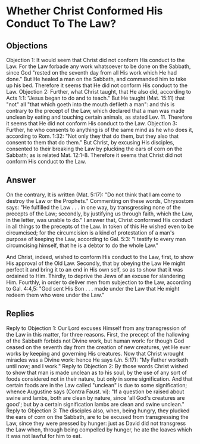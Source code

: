 # Whether Christ Conformed His Conduct To The Law?
## Objections
Objection 1: It would seem that Christ did not conform His conduct to the Law. For the Law forbade any work whatsoever to be done on the Sabbath, since God "rested on the seventh day from all His work which He had done." But He healed a man on the Sabbath, and commanded him to take up his bed. Therefore it seems that He did not conform His conduct to the Law.
Objection 2: Further, what Christ taught, that He also did, according to Acts 1:1: "Jesus began to do and to teach." But He taught (Mat. 15:11) that "not" all "that which goeth into the mouth defileth a man": and this is contrary to the precept of the Law, which declared that a man was made unclean by eating and touching certain animals, as stated Lev. 11. Therefore it seems that He did not conform His conduct to the Law.
Objection 3: Further, he who consents to anything is of the same mind as he who does it, according to Rom. 1:32: "Not only they that do them, but they also that consent to them that do them." But Christ, by excusing His disciples, consented to their breaking the Law by plucking the ears of corn on the Sabbath; as is related Mat. 12:1-8. Therefore it seems that Christ did not conform His conduct to the Law.
## Answer
On the contrary, It is written (Mat. 5:17): "Do not think that I am come to destroy the Law or the Prophets." Commenting on these words, Chrysostom says: "He fulfilled the Law . . . in one way, by transgressing none of the precepts of the Law; secondly, by justifying us through faith, which the Law, in the letter, was unable to do."
I answer that, Christ conformed His conduct in all things to the precepts of the Law. In token of this He wished even to be circumcised; for the circumcision is a kind of protestation of a man's purpose of keeping the Law, according to Gal. 5:3: "I testify to every man circumcising himself, that he is a debtor to do the whole Law."

And Christ, indeed, wished to conform His conduct to the Law, first, to show His approval of the Old Law. Secondly, that by obeying the Law He might perfect it and bring it to an end in His own self, so as to show that it was ordained to Him. Thirdly, to deprive the Jews of an excuse for slandering Him. Fourthly, in order to deliver men from subjection to the Law, according to Gal. 4:4,5: "God sent His Son . . . made under the Law that He might redeem them who were under the Law."
## Replies
Reply to Objection 1: Our Lord excuses Himself from any transgression of the Law in this matter, for three reasons. First, the precept of the hallowing of the Sabbath forbids not Divine work, but human work: for though God ceased on the seventh day from the creation of new creatures, yet He ever works by keeping and governing His creatures. Now that Christ wrought miracles was a Divine work: hence He says (Jn. 5:17): "My Father worketh until now; and I work."
Reply to Objection 2: By those words Christ wished to show that man is made unclean as to his soul, by the use of any sort of foods considered not in their nature, but only in some signification. And that certain foods are in the Law called "unclean" is due to some signification; whence Augustine says (Contra Faust. vi): "If a question be raised about swine and lambs, both are clean by nature, since 'all God's creatures are good'; but by a certain signification lambs are clean and swine unclean."
Reply to Objection 3: The disciples also, when, being hungry, they plucked the ears of corn on the Sabbath, are to be excused from transgressing the Law, since they were pressed by hunger: just as David did not transgress the Law when, through being compelled by hunger, he ate the loaves which it was not lawful for him to eat.